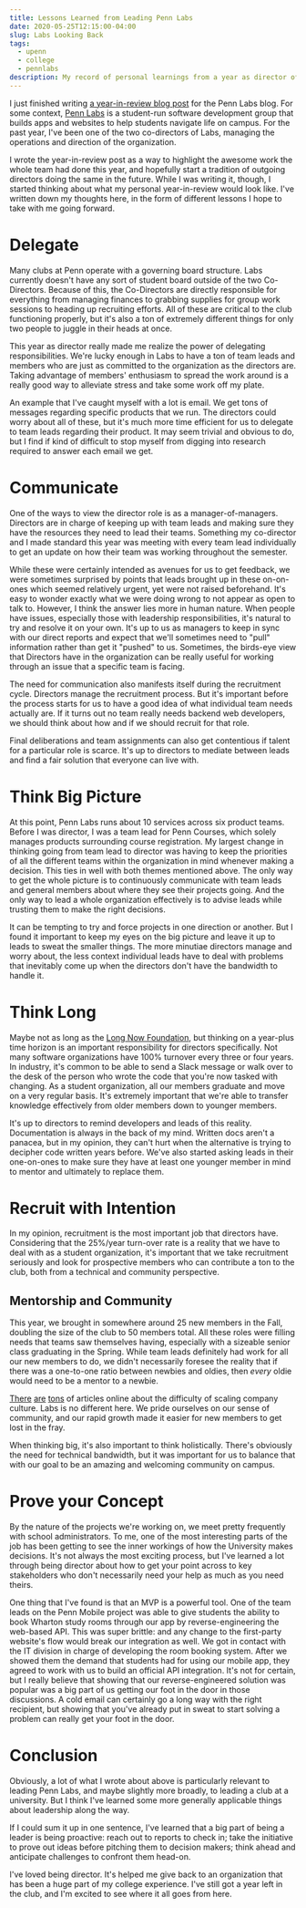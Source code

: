 ```yaml
---
title: Lessons Learned from Leading Penn Labs
date: 2020-05-25T12:15:00-04:00
slug: Labs Looking Back
tags:
  - upenn
  - college
  - pennlabs
description: My record of personal learnings from a year as director of Penn Labs.
---
```


I just finished writing [a year-in-review blog
post](https://pennlabs.org/blog/year-in-review-19-20/) for the Penn Labs
blog. For some context, [Penn Labs](https://pennlabs.org) is a
student-run software development group that builds apps and websites to
help students navigate life on campus. For the past year, I\'ve been one
of the two co-directors of Labs, managing the operations and direction
of the organization.

I wrote the year-in-review post as a way to highlight the awesome work
the whole team had done this year, and hopefully start a tradition of
outgoing directors doing the same in the future. While I was writing it,
though, I started thinking about what my personal year-in-review would
look like. I\'ve written down my thoughts here, in the form of different
lessons I hope to take with me going forward.

# Delegate

Many clubs at Penn operate with a governing board structure. Labs
currently doesn\'t have any sort of student board outside of the two
Co-Directors. Because of this, the Co-Directors are directly responsible
for everything from managing finances to grabbing supplies for group
work sessions to heading up recruiting efforts. All of these are
critical to the club functioning properly, but it\'s also a ton of
extremely different things for only two people to juggle in their heads
at once.

This year as director really made me realize the power of delegating
responsibilities. We\'re lucky enough in Labs to have a ton of team
leads and members who are just as committed to the organization as the
directors are. Taking advantage of members\' enthusiasm to spread the
work around is a really good way to alleviate stress and take some work
off my plate.

An example that I\'ve caught myself with a lot is email. We get tons of
messages regarding specific products that we run. The directors could
worry about all of these, but it\'s much more time efficient for us to
delegate to team leads regarding their product. It may seem trivial and
obvious to do, but I find if kind of difficult to stop myself from
digging into research required to answer each email we get.

# Communicate

One of the ways to view the director role is as a manager-of-managers.
Directors are in charge of keeping up with team leads and making sure
they have the resources they need to lead their teams. Something my
co-director and I made standard this year was meeting with every team
lead individually to get an update on how their team was working
throughout the semester.

While these were certainly intended as avenues for us to get feedback,
we were sometimes surprised by points that leads brought up in these
on-on-ones which seemed relatively urgent, yet were not raised
beforehand. It\'s easy to wonder exactly what we were doing wrong to not
appear as open to talk to. However, I think the answer lies more in
human nature. When people have issues, especially those with leadership
responsibilities, it\'s natural to try and resolve it on your own. It\'s
up to us as managers to keep in sync with our direct reports and expect
that we\'ll sometimes need to \"pull\" information rather than get it
\"pushed\" to us. Sometimes, the birds-eye view that Directors have in
the organization can be really useful for working through an issue that
a specific team is facing.

The need for communication also manifests itself during the recruitment
cycle. Directors manage the recruitment process. But it\'s important
before the process starts for us to have a good idea of what individual
team needs actually are. If it turns out no team really needs backend
web developers, we should think about how and if we should recruit for
that role.

Final deliberations and team assignments can also get contentious if
talent for a particular role is scarce. It\'s up to directors to mediate
between leads and find a fair solution that everyone can live with.

# Think Big Picture

At this point, Penn Labs runs about 10 services across six product
teams. Before I was director, I was a team lead for Penn Courses, which
solely manages products surrounding course registration. My largest
change in thinking going from team lead to director was having to keep
the priorities of all the different teams within the organization in
mind whenever making a decision. This ties in well with both themes
mentioned above. The only way to get the whole picture is to
continuously communicate with team leads and general members about where
they see their projects going. And the only way to lead a whole
organization effectively is to advise leads while trusting them to make
the right decisions.

It can be tempting to try and force projects in one direction or
another. But I found it important to keep my eyes on the big picture and
leave it up to leads to sweat the smaller things. The more minutiae
directors manage and worry about, the less context individual leads have
to deal with problems that inevitably come up when the directors don\'t
have the bandwidth to handle it.

# Think Long

Maybe not as long as the [Long Now Foundation](https://longnow.org/),
but thinking on a year-plus time horizon is an important responsibility
for directors specifically. Not many software organizations have 100%
turnover every three or four years. In industry, it\'s common to be able
to send a Slack message or walk over to the desk of the person who wrote
the code that you\'re now tasked with changing. As a student
organization, all our members graduate and move on a very regular basis.
It\'s extremely important that we\'re able to transfer knowledge
effectively from older members down to younger members.

It\'s up to directors to remind developers and leads of this reality.
Documentation is always in the back of my mind. Written docs aren\'t a
panacea, but in my opinion, they can\'t hurt when the alternative is
trying to decipher code written years before. We\'ve also started asking
leads in their one-on-ones to make sure they have at least one younger
member in mind to mentor and ultimately to replace them.

# Recruit with Intention

In my opinion, recruitment is the most important job that directors
have. Considering that the 25%/year turn-over rate is a reality that we
have to deal with as a student organization, it\'s important that we
take recruitment seriously and look for prospective members who can
contribute a ton to the club, both from a technical and community
perspective.

## Mentorship and Community

This year, we brought in somewhere around 25 new members in the Fall,
doubling the size of the club to 50 members total. All these roles were
filling needs that teams saw themselves having, especially with a
sizeable senior class graduating in the Spring. While team leads
definitely had work for all our new members to do, we didn\'t
necessarily foresee the reality that if there was a one-to-one ratio
between newbies and oldies, then _every_ oldie would need to be a mentor
to a newbie.

[There](https://hbr.org/2015/03/6-rules-for-building-and-scaling-company-culture)
[are](https://about.crunchbase.com/blog/scaling-culture/)
[tons](https://www.culturesummit.co/articles/scaling-culture-to-1000-employees/)
of articles online about the difficulty of scaling company culture. Labs
is no different here. We pride ourselves on our sense of community, and
our rapid growth made it easier for new members to get lost in the fray.

When thinking big, it\'s also important to think holistically. There\'s
obviously the need for technical bandwidth, but it was important for us
to balance that with our goal to be an amazing and welcoming community
on campus.

# Prove your Concept

By the nature of the projects we\'re working on, we meet pretty
frequently with school administrators. To me, one of the most
interesting parts of the job has been getting to see the inner workings
of how the University makes decisions. It\'s not always the most
exciting process, but I\'ve learned a lot through being director about
how to get your point across to key stakeholders who don\'t necessarily
need your help as much as you need theirs.

One thing that I\'ve found is that an MVP is a powerful tool. One of the
team leads on the Penn Mobile project was able to give students the
ability to book Wharton study rooms through our app by
reverse-engineering the web-based API. This was super brittle: and any
change to the first-party website\'s flow would break our integration as
well. We got in contact with the IT division in charge of developing the
room booking system. After we showed them the demand that students had
for using our mobile app, they agreed to work with us to build an
official API integration. It\'s not for certain, but I really believe
that showing that our reverse-engineered solution was popular was a big
part of us getting our foot in the door in those discussions. A cold
email can certainly go a long way with the right recipient, but showing
that you\'ve already put in sweat to start solving a problem can really
get your foot in the door.

# Conclusion

Obviously, a lot of what I wrote about above is particularly relevant to
leading Penn Labs, and maybe slightly more broadly, to leading a club at
a university. But I think I\'ve learned some more generally applicable
things about leadership along the way.

If I could sum it up in one sentence, I\'ve learned that a big part of
being a leader is being proactive: reach out to reports to check in;
take the initiative to prove out ideas before pitching them to decision
makers; think ahead and anticipate challenges to confront them head-on.

I\'ve loved being director. It\'s helped me give back to an organization
that has been a huge part of my college experience. I\'ve still got a
year left in the club, and I\'m excited to see where it all goes from
here.
